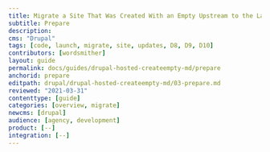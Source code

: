 ```yaml
---
title: Migrate a Site That Was Created With an Empty Upstream to the Latest Version of Drupal
subtitle: Prepare
description: 
cms: "Drupal"
tags: [code, launch, migrate, site, updates, D8, D9, D10]
contributors: [wordsmither]
layout: guide
permalink: docs/guides/drupal-hosted-createempty-md/prepare
anchorid: prepare
editpath: drupal/drupal-hosted-createempty-md/03-prepare.md
reviewed: "2021-03-31"
contenttype: [guide]
categories: [overview, migrate]
newcms: [drupal]
audience: [agency, development]
product: [--]
integration: [--]
---
```


<Partial file="drupal/prepare-local-environment-no-clone-new.md" />
